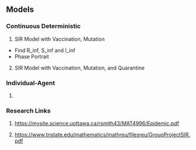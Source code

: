 ## Models

### Continuous Deterministic
1. SIR Model with Vaccination, Mutation
- Find R_inf, S_inf and I_inf
- Phase Portrait
2. SIR Model with Vaccination, Mutation, and Quarantine

### Individual-Agent
1. 


### Research Links
1. https://mysite.science.uottawa.ca/rsmith43/MAT4996/Epidemic.pdf

2. https://www.tnstate.edu/mathematics/mathreu/filesreu/GroupProjectSIR.pdf